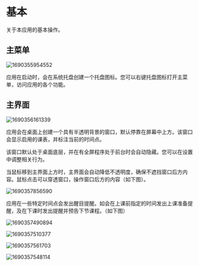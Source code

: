 # 基本

关于本应用的基本操作。

## 主菜单

![1690355954552](pack://application:,,,/ClassIsland;component/Assets/Documents/image/Basic/1690355954552.png)

应用在启动时，会在系统托盘创建一个托盘图标。您可以右键托盘图标打开主菜单，访问应用的各个功能。

## 主界面

![1690356161339](pack://application:,,,/ClassIsland;component/Assets/Documents/image/Basic/1690356161339.png)

应用会在桌面上创建一个具有半透明背景的窗口，默认停靠在屏幕中上方。该窗口会显示启用的课表，并标注当前的时间点。

该窗口默认处于桌面底层，并在有全屏程序处于前台时会自动隐藏。您可以在设置中调整相关行为。

当鼠标移到主界面上方时，主界面会自动降低不透明度，确保不遮挡窗口后方内容。鼠标点击可以穿透窗口，操作窗口后方的内容（如下图）。

![1690357856590](pack://application:,,,/ClassIsland;component/Assets/Documents/image/Basic/1690357856590.gif)

应用在一些特定时间点会发出醒目提醒。如会在上课前指定的时间发出上课准备提醒，及在下课时发出提醒并预告下节课程。（如下图）

![1690357490894](pack://application:,,,/ClassIsland;component/Assets/Documents/image/Basic/1690357490894.png)

![1690357510377](pack://application:,,,/ClassIsland;component/Assets/Documents/image/Basic/1690357510377.png)

![1690357561703](pack://application:,,,/ClassIsland;component/Assets/Documents/image/Basic/1690357561703.png)

![1690357548114](pack://application:,,,/ClassIsland;component/Assets/Documents/image/Basic/1690357548114.png)